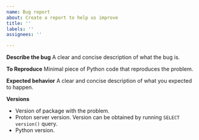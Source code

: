 ```yaml
---
name: Bug report
about: Create a report to help us improve
title: ''
labels: ''
assignees: ''

---
```


**Describe the bug**
A clear and concise description of what the bug is.

**To Reproduce**
Minimal piece of Python code that reproduces the problem.

**Expected behavior**
A clear and concise description of what you expected to happen.

**Versions**

- Version of package with the problem.
- Proton server version. Version can be obtained by running `SELECT version()` query.
- Python version.
